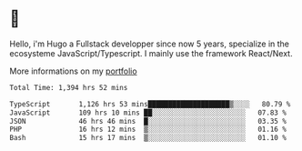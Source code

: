 # 👋 

Hello, i'm Hugo a Fullstack developper since now 5 years, specialize in the ecosysteme JavaScript/Typescript. I mainly use the framework React/Next.

More informations on my [portfolio](https://hcampos.fr)

<!--START_SECTION:waka-->

```txt
Total Time: 1,394 hrs 52 mins

TypeScript       1,126 hrs 53 mins████████████████████▒░░░░   80.79 %
JavaScript       109 hrs 10 mins ██░░░░░░░░░░░░░░░░░░░░░░░   07.83 %
JSON             46 hrs 46 mins  █░░░░░░░░░░░░░░░░░░░░░░░░   03.35 %
PHP              16 hrs 12 mins  ▒░░░░░░░░░░░░░░░░░░░░░░░░   01.16 %
Bash             15 hrs 17 mins  ▒░░░░░░░░░░░░░░░░░░░░░░░░   01.10 %
```

<!--END_SECTION:waka-->
